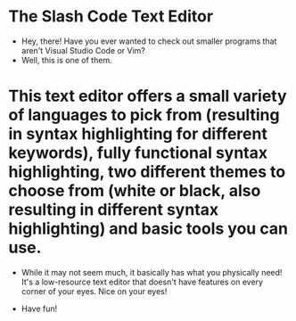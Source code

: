 # The Slash Code Text Editor

* Hey, there! Have you ever wanted to check out smaller programs that aren't Visual Studio Code or Vim?
* Well, this is one of them.
# This text editor offers a small variety of languages to pick from (resulting in syntax highlighting for different keywords), fully functional syntax highlighting, two different themes to choose from (white or black, also resulting in different syntax highlighting) and basic tools you can use.
* While it may not seem much, it basically has what you physically need! It's a low-resource text editor that doesn't have features on every corner of your eyes. Nice on your eyes!
- Have fun!
